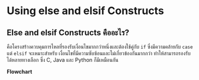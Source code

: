 # Using else and elsif Constructs

## Else and elsif Constructs คืออะไร?

คือโครงสร้างควบคุมการไหลที่รองรับเงื่อนไขมากกว่าหนึ่งและต้องใช้คู่กับ `if` ซึ่งมีความคล้ายกับ `case` แต่ `elsif` จะเหมาะสำหรับ เงื่อนไขที่มีความซับซ้อนและไม่เกี่ยวข้องกันมากกว่า ทำให้สามารถรองรับได้หลายทางเลือก ซึ่ง C, Java และ Python ก็มีเหมือนกัน

**Flowchart**
